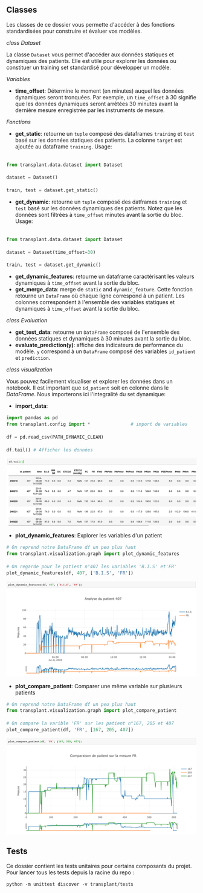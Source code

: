 ## Classes

Les classes de ce dossier vous permette d'accéder à des fonctions standardisées pour construire et évaluer vos modèles.

_class_ *Dataset*

La classe `Dataset` vous permet d'accéder aux données statiques et dynamiques des patients. Elle est utile pour explorer les données ou constituer un training set standardisé pour développer un modèle.

_Variables_

- **time_offset**: Détermine le moment (en minutes) auquel les données dynamiques seront tronquées. Par exemple, un `time_offset` à 30 signifie que les données dynamiques seront arrêtées 30 minutes avant la dernière mesure enregistrée par les instruments de mesure.

_Fonctions_

  - **get_static**: retourne un `tuple` composé des dataframes `training` et `test` basé sur les données statiques des patients. La colonne `target` est  ajoutée au dataframe `training`. Usage:

  ```python

  from transplant.data.dataset import Dataset

  dataset = Dataset()

  train, test = dataset.get_static()

  ```

  - **get_dynamic**: retourne un `tuple` composé des datframes `training` et `test` basé sur les données  dynamiques des patients. Notez que les données sont filtrées à `time_offset` minutes avant la sortie du bloc. Usage:

  ```python

  from transplant.data.dataset import Dataset

  dataset = Dataset(time_offset=30)

  train, test = dataset.get_dynamic()

  ```

  - **get_dynamic_features**: retourne un dataframe caractérisant les valeurs dynamiques à `time_offset` avant la sortie du bloc.
  - **get_merge_data**: merge de `static` and `dynamic_feature`. Cette fonction retourne un `DataFrame` où chaque ligne correspond à un patient. Les colonnes correspondent à l'ensemble des variables statiques et dynamiques à `time_offset` avant la sortie du bloc.

_class_ *Evaluation*

  - **get_test_data**: retourne un `DataFrame` composé de l'ensemble des données statiques et dynamiques à 30 minutes avant la sortie du bloc.
  - **evaluate_prediction(y)**: affiche des indicateurs de performance du modèle. `y` correspond à un `DataFrame` composé des variables `id_patient` et `prediction`.


_class_ *visualization*

Vous pouvez facilement visualiser et explorer les données dans un notebook. Il est important que `id_patient` soit en colonne dans le *DataFrame*. Nous importerons ici l'integralité du set dynamique: 

  - **import_data**:

```python
import pandas as pd
from transplant.config import *               # import de variables

df = pd.read_csv(PATH_DYNAMIC_CLEAN)

df.tail() # Afficher les données
```
![ECMO](../docs/images/afficher_data.png)

  - **plot_dynamic_features**: Explorer les variables d'un patient

```python
# On reprend notre DataFrame df un peu plus haut
from transplant.visualization.graph import plot_dynamic_features

# On regarde pour le patient n°407 les variables 'B.I.S' et'FR'
plot_dynamic_features(df, 407, ['B.I.S', 'FR'])
```

![ECMO](../docs/images/plot_dynamic_features.png)

- **plot_compare_patient**: Comparer une même variable sur plusieurs patients

```python
# On reprend notre DataFrame df un peu plus haut
from transplant.visualization.graph import plot_compare_patient

# On compare la varible 'FR' sur les patient n°167, 205 et 407
plot_compare_patient(df, 'FR', [167, 205, 407])
```

![ECMO](../docs/images/plot_compare_patient.png)

## Tests

Ce dossier contient les tests unitaires pour certains composants du projet. Pour lancer tous les tests depuis la racine du repo :

```
python -m unittest discover -v transplant/tests
```
